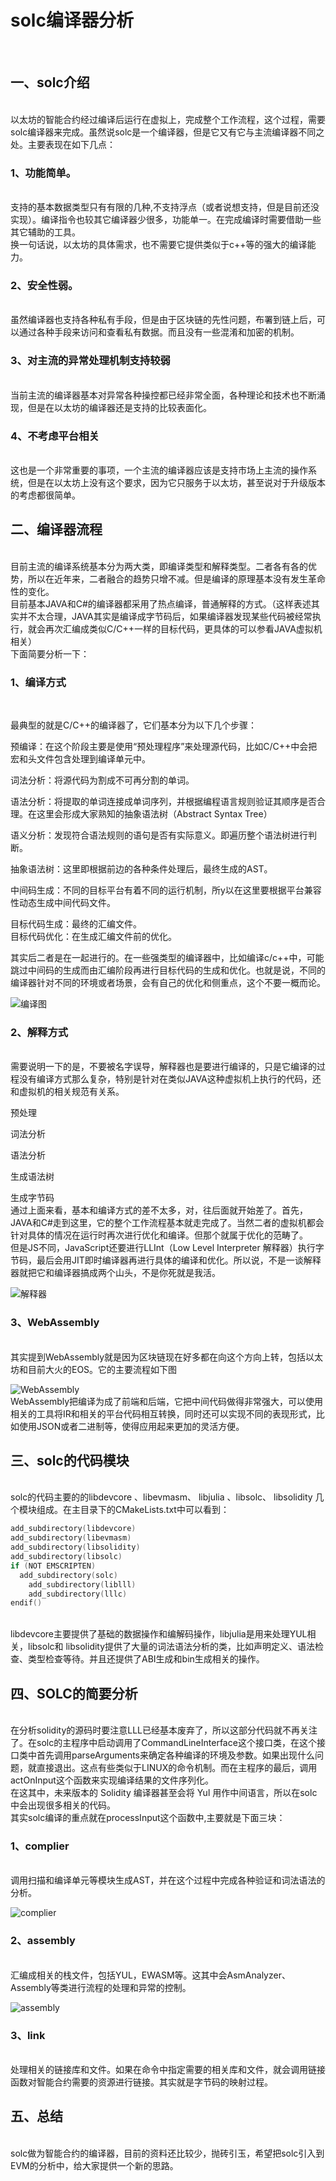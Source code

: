 # solc编译器分析
</br>

## 一、solc介绍
</br>
以太坊的智能合约经过编译后运行在虚拟上，完成整个工作流程，这个过程，需要solc编译器来完成。虽然说solc是一个编译器，但是它又有它与主流编译器不同之处。主要表现在如下几点：
</br>

### 1、功能简单。
</br>
支持的基本数据类型只有有限的几种,不支持浮点（或者说想支持，但是目前还没实现）。编译指令也较其它编译器少很多，功能单一。在完成编译时需要借助一些其它辅助的工具。
</br>
换一句话说，以太坊的具体需求，也不需要它提供类似于c++等的强大的编译能力。
</br>

### 2、安全性弱。
</br>
虽然编译器也支持各种私有手段，但是由于区块链的先性问题，布署到链上后，可以通过各种手段来访问和查看私有数据。而且没有一些混淆和加密的机制。
</br>

### 3、对主流的异常处理机制支持较弱
</br>
当前主流的编译器基本对异常各种操控都已经非常全面，各种理论和技术也不断涌现，但是在以太坊的编译器还是支持的比较表面化。
</br>

### 4、不考虑平台相关
</br>
这也是一个非常重要的事项，一个主流的编译器应该是支持市场上主流的操作系统，但是在以太坊上没有这个要求，因为它只服务于以太坊，甚至说对于升级版本的考虑都很简单。
</br>

## 二、编译器流程
</br>
目前主流的编译系统基本分为两大类，即编译类型和解释类型。二者各有各的优势，所以在近年来，二者融合的趋势只增不减。但是编译的原理基本没有发生革命性的变化。
</br>
目前基本JAVA和C#的编译器都采用了热点编译，普通解释的方式。（这样表述其实并不太合理，JAVA其实是编译成字节码后，如果编译器发现某些代码被经常执行，就会再次汇编成类似C/C++一样的目标代码，更具体的可以参看JAVA虚拟机相关）
</br>
下面简要分析一下：
</br>

### 1、编译方式
</br>

最典型的就是C/C++的编译器了，它们基本分为以下几个步骤：
</br>

预编译：在这个阶段主要是使用“预处理程序”来处理源代码，比如C/C++中会把宏和头文件包含处理到编译单元中。
</br>

词法分析：将源代码为割成不可再分割的单词。
</br>

语法分析：将提取的单词连接成单词序列，并根据编程语言规则验证其顺序是否合理。在这里会形成大家熟知的抽象语法树（Abstract Syntax Tree）
</br>

语义分析：发现符合语法规则的语句是否有实际意义。即遍历整个语法树进行判断。
</br>

抽象语法树：这里即根据前边的各种条件处理后，最终生成的AST。
</br>

中间码生成：不同的目标平台有着不同的运行机制，所y以在这里要根据平台兼容性动态生成中间代码文件。
</br>

目标代码生成：最终的汇编文件。
</br>
目标代码优化：在生成汇编文件前的优化。
</br>

其实后二者是在一起进行的。在一些强类型的编译器中，比如编译c/c++中，可能跳过中间码的生成而由汇编阶段再进行目标代码的生成和优化。也就是说，不同的编译器针对不同的环境或者场景，会有自己的优化和侧重点，这个不要一概而论。
</br>

![编译图](img/compiler.png)
</br>
### 2、解释方式
</br>
需要说明一下的是，不要被名字误导，解释器也是要进行编译的，只是它编译的过程没有编译方式那么复杂，特别是针对在类似JAVA这种虚拟机上执行的代码，还和虚拟机的相关规范有关系。
</br>

预处理
</br>

词法分析
</br>

语法分析
</br>

生成语法树
</br>

生成字节码
</br>
通过上面来看，基本和编译方式的差不太多，对，往后面就开始差了。首先，JAVA和C#走到这里，它的整个工作流程基本就走完成了。当然二者的虚拟机都会针对具体的情况在运行时再次进行优化和编译。但那个就属于优化的范畴了。
</br>
但是JS不同，JavaScript还要进行LLInt（Low Level Interpreter 解释器）执行字节码，最后会用JIT即时编译器再进行具体的编译和优化。所以说，不是一谈解释器就把它和编译器搞成两个山头，不是你死就是我活。
</br>

![解释器](img/parse.png)
</br>

### 3、WebAssembly
</br>
其实提到WebAssembly就是因为区块链现在好多都在向这个方向上转，包括以太坊和目前大火的EOS。它的主要流程如下图
</br>

![WebAssembly](img/c-p.png)
</br>
WebAssembly把编译为成了前端和后端，它把中间代码做得非常强大，可以使用相关的工具将IR和相关的平台代码相互转换，同时还可以实现不同的表现形式，比如使用JSON或者二进制等，使得应用起来更加的灵活方便。
</br>

## 三、solc的代码模块
</br>
solc的代码主要的的libdevcore 、libevmasm、 libjulia 、libsolc、 libsolidity 几个模块组成。在主目录下的CMakeLists.txt中可以看到：
</br>

``` c++
add_subdirectory(libdevcore)
add_subdirectory(libevmasm)
add_subdirectory(libsolidity)
add_subdirectory(libsolc)
if (NOT EMSCRIPTEN)
  add_subdirectory(solc)
	add_subdirectory(liblll)
	add_subdirectory(lllc)
endif()
```
</br>
libdevcore主要提供了基础的数据操作和编解码操作，libjulia是用来处理YUL相关，libsolc和 libsolidity提供了大量的词法语法分析的类，比如声明定义、语法检查、类型检查等待。并且还提供了ABI生成和bin生成相关的操作。

</br>


## 四、SOLC的简要分析
</br>
在分析solidity的源码时要注意LLL已经基本废弃了，所以这部分代码就不再关注了。在solc的主程序中启动调用了CommandLineInterface这个接口类，在这个接口类中首先调用parseArguments来确定各种编译的环境及参数。如果出现什么问题，就直接退出。这点有些类似于LINUX的命令机制。而在主程序的最后，调用actOnInput这个函数来实现编译结果的文件序列化。
</br>
在这其中，未来版本的 Solidity 编译器甚至会将 Yul 用作中间语言，所以在solc中会出现很多相关的代码。
</br>
其实solc编译的重点就在processInput这个函数中,主要就是下面三块：
</br>

### 1、complier
</br>
调用扫描和编译单元等模块生成AST，并在这个过程中完成各种验证和词法语法的分析。
</br>

![complier](img/compiler-c.png)
</br>

### 2、assembly
</br>
汇编成相关的栈文件，包括YUL，EWASM等。这其中会AsmAnalyzer、Assembly等类进行流程的处理和异常的控制。
</br>

![assembly](img/assembly.png)
</br>

### 3、link
</br>
处理相关的链接库和文件。如果在命令中指定需要的相关库和文件，就会调用链接函数对智能合约需要的资源进行链接。其实就是字节码的映射过程。
</br>

## 五、总结
</br>
solc做为智能合约的编译器，目前的资料还比较少，抛砖引玉，希望把solc引入到EVM的分析中，给大家提供一个新的思路。
</br>
